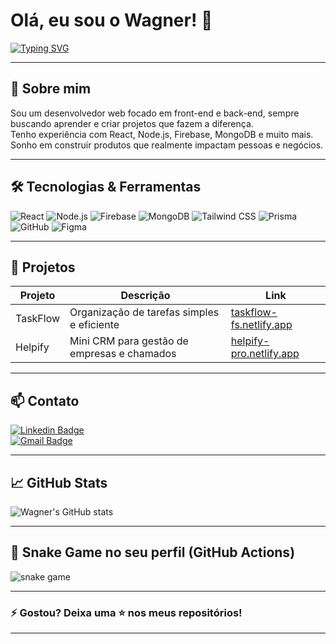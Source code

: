 # Olá, eu sou o Wagner! 👋

[![Typing SVG](https://readme-typing-svg.demolab.com?font=Fira+Code&weight=600&pause=1000&color=2563eb&width=435&height=40&lines=Desenvolvedor+Web+Fullstack;Apaixonado+por+tecnologia;Criando+solu%C3%A7%C3%B5es+incr%C3%ADveis)](https://git.io/typing-svg)

---

## 🚀 Sobre mim

Sou um desenvolvedor web focado em front-end e back-end, sempre buscando aprender e criar projetos que fazem a diferença.  
Tenho experiência com React, Node.js, Firebase, MongoDB e muito mais.  
Sonho em construir produtos que realmente impactam pessoas e negócios.

---

## 🛠️ Tecnologias & Ferramentas

![React](https://img.shields.io/badge/-React-20232A?style=flat&logo=react)
![Node.js](https://img.shields.io/badge/-Node.js-339933?style=flat&logo=node.js)
![Firebase](https://img.shields.io/badge/-Firebase-FFCA28?style=flat&logo=firebase)
![MongoDB](https://img.shields.io/badge/-MongoDB-47A248?style=flat&logo=mongodb)
![Tailwind CSS](https://img.shields.io/badge/-Tailwind_CSS-06B6D4?style=flat&logo=tailwind-css)
![Prisma](https://img.shields.io/badge/-Prisma-0C344B?style=flat&logo=prisma)
![GitHub](https://img.shields.io/badge/-GitHub-181717?style=flat&logo=github)
![Figma](https://img.shields.io/badge/-Figma-F24E1E?style=flat&logo=figma)

---

## 📂 Projetos

| Projeto     | Descrição                            | Link                                         |
| ----------- | ---------------------------------- | --------------------------------------------|
| TaskFlow    | Organização de tarefas simples e eficiente | [taskflow-fs.netlify.app](https://taskflow-fs.netlify.app/)  |
| Helpify     | Mini CRM para gestão de empresas e chamados | [helpify-pro.netlify.app](https://helpify-pro.netlify.app/)  |

---

## 📫 Contato

[![Linkedin Badge](https://img.shields.io/badge/-Wagner-blue?style=flat&logo=Linkedin&logoColor=white&link=https://linkedin.com/in/seunome)](https://linkedin.com/in/seunome)  
[![Gmail Badge](https://img.shields.io/badge/-seuemail@gmail.com-c14438?style=flat&logo=Gmail&logoColor=white&link=mailto:seuemail@gmail.com)](mailto:seuemail@gmail.com)

---

## 📈 GitHub Stats

![Wagner's GitHub stats](https://github-readme-stats.vercel.app/api?username=seuuser&show_icons=true&theme=radical)

---

## 🐍 Snake Game no seu perfil (GitHub Actions)

<img src="https://github.com/seuuser/seuuser/blob/output/github-contribution-grid-snake.svg" alt="snake game" />

---

### ⚡ Gostou? Deixa uma ⭐ nos meus repositórios!

---

<!--
**seuuser/seuuser** is a ✨ _special_ ✨ repository because its `README.md` appears on your GitHub profile.
-->


